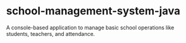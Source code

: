 # school-management-system-java
A console-based application to manage basic school operations like students, teachers, and attendance.
